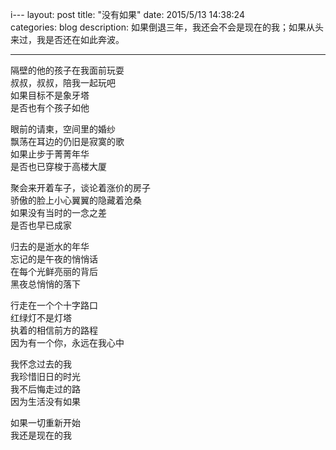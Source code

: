 i---
layout: post
title:  "没有如果"
date:   2015/5/13 14:38:24  
categories: blog
description: 如果倒退三年，我还会不会是现在的我；如果从头来过，我是否还在如此奔波。

---

隔壁的他的孩子在我面前玩耍  
叔叔，叔叔，陪我一起玩吧  
如果目标不是象牙塔  
是否也有个孩子如他

眼前的请柬，空间里的婚纱  
飘荡在耳边的仍旧是寂寞的歌  
如果止步于菁菁年华  
是否也已穿梭于高楼大厦


聚会来开着车子，谈论着涨价的房子  
骄傲的脸上小心翼翼的隐藏着沧桑  
如果没有当时的一念之差  
是否也早已成家

归去的是逝水的年华  
忘记的是午夜的悄悄话  
在每个光鲜亮丽的背后  
黑夜总悄悄的落下  

行走在一个个十字路口  
红绿灯不是灯塔  
执着的相信前方的路程    
因为有一个你，永远在我心中

我怀念过去的我  
我珍惜旧日的时光  
我不后悔走过的路  
因为生活没有如果  

如果一切重新开始  
我还是现在的我